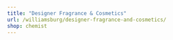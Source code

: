 ```yaml
---
title: "Designer Fragrance & Cosmetics"
url: /williamsburg/designer-fragrance-and-cosmetics/
shop: chemist
---
```

